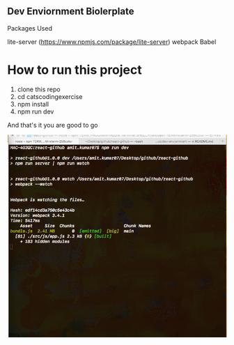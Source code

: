 ## Dev Enviornment Biolerplate

Packages Used 

lite-server (https://www.npmjs.com/package/lite-server)
webpack
Babel


# How to run this project

1.   clone this repo
2.   cd catscodingexercise
3.   npm install
4.   npm run dev

And that's it you are good to go


![alt text](https://github.com/getonlineamit/dev-enviornment/blob/master/git.png)
